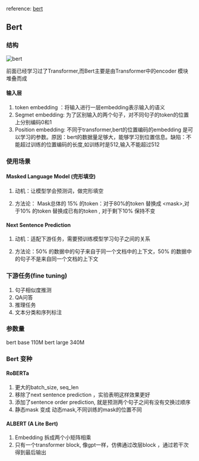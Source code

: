 
reference: [bert](https://zhuanlan.zhihu.com/p/103226488)

## Bert

### 结构

![bert](https://pic1.zhimg.com/80/v2-d0a896547178320eb21a92550c48c66a_720w.webp)

前面已经学习过了Transformer,而Bert主要是由Transformer中的encoder 模块堆叠而成

#### 输入层

1. token embedding ：将输入进行一层embedding表示输入的语义
2. Segmet embedding: 为了区别输入的两个句子，对不同句子的token的位置上分别编码0和1
3. Position embedding: 不同于transformer,bert的位置编码的embedding 是可以学习的参数。原因：bert的数据量足够大，能够学习到位置信息。缺陷：不能超过训练的位置编码的长度,如训练时是512,输入不能超过512

### 使用场景

#### Masked Language Model (完形填空)

1. 动机：让模型学会预测词，做完形填空

2. 方法论： Mask总体的 15% 的token：对于80%的token 替换成 \<mask\>,对于10% 的token 替换成已有的token , 对于剩下10% 保持不变

#### Next Sentence Prediction

1. 动机：适配下游任务，需要预训练模型学习句子之间的关系

2. 方法论：50% 的数据中的句子来自于同一个文档中的上下文，50% 的数据中的句子不是来自同一个文档的上下文

### 下游任务(fine tuning)

1. 句子相似度推测
2. QA问答
3. 推理任务
4. 文本分类和序列标注

### 参数量

bert base 110M
bert large 340M

### Bert 变种

#### RoBERTa

1. 更大的batch_size, seq_len
2. 移除了next sentence prediction ，实验表明这样效果更好
3. 添加了sentence order prediction, 就是预测两个句子之间有没有交换过顺序
4. 静态mask 变成 动态mask,不同训练的mask的位置不同

#### ALBERT (A Lite Bert)

1. Embedding 拆成两个小矩阵相乘
2. 只有一个transformer block, 像gpt一样，仿佛通过改层block ，通过若干次得到最后输出
